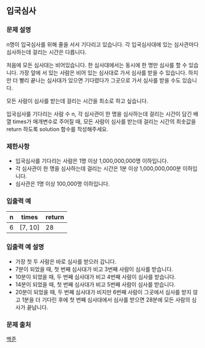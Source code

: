 ## 입국심사

### 문제 설명
n명이 입국심사를 위해 줄을 서서 기다리고 있습니다. 각 입국심사대에 있는 심사관마다 심사하는데 걸리는 시간은 다릅니다.

처음에 모든 심사대는 비어있습니다. 한 심사대에서는 동시에 한 명만 심사를 할 수 있습니다. 가장 앞에 서 있는 사람은 비어 있는 심사대로 가서 심사를 받을 수 있습니다. 하지만 더 빨리 끝나는 심사대가 있으면 기다렸다가 그곳으로 가서 심사를 받을 수도 있습니다.

모든 사람이 심사를 받는데 걸리는 시간을 최소로 하고 싶습니다.

입국심사를 기다리는 사람 수 n, 각 심사관이 한 명을 심사하는데 걸리는 시간이 담긴 배열 times가 매개변수로 주어질 때, 모든 사람이 심사를 받는데 걸리는 시간의 최솟값을 return 하도록 solution 함수를 작성해주세요.

### 제한사항
- 입국심사를 기다리는 사람은 1명 이상 1,000,000,000명 이하입니다.
- 각 심사관이 한 명을 심사하는데 걸리는 시간은 1분 이상 1,000,000,000분 이하입니다.
- 심사관은 1명 이상 100,000명 이하입니다.

### 입출력 예
|n|	times|	return|
|---|---|---|
|6|	[7, 10]	|28|

### 입출력 예 설명
- 가장 첫 두 사람은 바로 심사를 받으러 갑니다.
- 7분이 되었을 때, 첫 번째 심사대가 비고 3번째 사람이 심사를 받습니다.
- 10분이 되었을 때, 두 번째 심사대가 비고 4번째 사람이 심사를 받습니다.
- 14분이 되었을 때, 첫 번째 심사대가 비고 5번째 사람이 심사를 받습니다.
- 20분이 되었을 때, 두 번째 심사대가 비지만 6번째 사람이 그곳에서 심사를 받지 않고 1분을 더 기다린 후에 첫 번째 심사대에서 심사를 받으면 28분에 모든 사람의 심사가 끝납니다.

### 문제 출처
[백준](https://programmers.co.kr/learn/courses/30/lessons/43238)